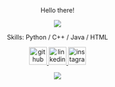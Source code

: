 <p align="center">Hello there!</p>

<p align="center"><img src="https://visitor-badge.glitch.me/badge?page_id=suvodeep12.suvodeep12&left_color=green&right_color=red"/></p>


<p align="center"> Skills: Python / C++ / Java / HTML </p>



<p align="center"> 
  <a href="https://github.com/suvodeep12">
    <img src='https://cdn.jsdelivr.net/npm/simple-icons@3.0.1/icons/github.svg' alt='github' height='40'>
  </a>
  <a href="https://www.linkedin.com/in/suvodeepghosh/">
    <img src='https://cdn.jsdelivr.net/npm/simple-icons@3.0.1/icons/linkedin.svg' alt='linkedin' height='40'>
  </a>
  <a href="https://www.instagram.com/suvodeepg12/">
    <img src='https://cdn.jsdelivr.net/npm/simple-icons@3.0.1/icons/instagram.svg' alt='instagram' height='40'>
  </a>
</p>


<p align="center">
  <a href="https://github.com/kittinan/spotify-github-profile">
    <img src="https://spotify-github-profile.vercel.app/api/view?uid=2g4cn4wh81q4b0ge5faou7hkq&cover_image=true&theme=default">
  </a>
</p>
